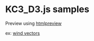 # KC3_D3.js samples

Preview using [htmlpreview](http://htmlpreview.github.io/)

ex: [wind vectors](http://htmlpreview.github.io/?https://raw.githubusercontent.com/domitry/KC3_D3js/master/samples/wind.html?token=481556__eyJzY29wZSI6IlJhd0Jsb2I6ZG9taXRyeS9LQzNfRDNqcy9tYXN0ZXIvc2FtcGxlcy93aW5kLmh0bWwiLCJleHBpcmVzIjoxNDEwNzY4NTkyfQ%3D%3D--0512c331306b900051c2e64a7ff68605e137c80c)
